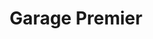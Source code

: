 ---
title: "Garage Premier"
url: /villers-sous-saint-leu/garage-premier/
shop: réparation de voitures
---
